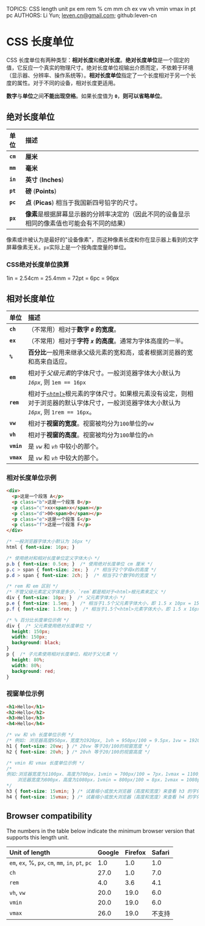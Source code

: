 TOPICS: CSS length unit
        px
        em
        rem
        %
        cm
        mm
        ch
        ex
        vw
        vh
        vmin
        vmax
        in
        pt
        pc
AUTHORS: Li Yun; leven.cn@gmail.com; github:leven-cn

# CSS 长度单位

CSS 长度单位有两种类型：**相对长度**和**绝对长度**。**绝对长度单位**是一个固定的值，它反应一个真实的物理尺寸。绝对长度单位视输出介质而定，不依赖于环境（显示器、分辨率、操作系统等）。**相对长度单位**指定了一个长度相对于另一个长度的属性。对于不同的设备，相对长度更适用。

**数字**与**单位**之间**不能出现空格**。如果长度值为 **`0`**，**则可以省略单位**。

## 绝对长度单位

| 单位 | 描述 |
| :--- | :--- |
| **`cm`** | **厘米** |
| **`mm`** | **毫米** |
| **`in`** | **英寸** (**Inches**) |
| **`pt`** | **磅** (**Points**) |
| **`pc`** | **点** (**Picas**) 相当于我国新四号铅字的尺寸。 |
| **`px`** | **像素**是根据屏幕显示器的分辨率决定的（因此不同的设备显示相同的像素值也可能会有不同的结果）|

像素或许被认为是最好的"设备像素"，而这种像素长度和你在显示器上看到的文字屏幕像素无关。`px`实际上是一个按角度度量的单位。

### CSS绝对长度单位换算

1in = 2.54cm = 25.4mm = 72pt = 6pc = 96px

## 相对长度单位

| 单位 | 描述 |
| :--- | :--- |
| **`ch`** | （不常用）相对于**数字 *`0`* 的宽度**。|
| **`ex`** | （不常用）相对于**字符 *`x`* 的高度**。通常为字体高度的一半。|
| **`%`** | **百分比**一般用来继承父级元素的宽和高，或者根据浏览器的宽和高来自适应。 |
| **`em`** | 相对于*父级元素*的字体尺寸。一般浏览器字体大小默认为 *`16px`*, 则 `1em == 16px` |
| **`rem`** | 相对于[*`<html>`*](/zh-hans/webfrontend/<html>)根元素的字体尺寸。如果根元素没有设定，则相对于浏览器的默认字体尺寸，一般浏览器字体大小默认为 *`16px`*, 则 `1rem == 16px`。|
| **`vw`** | 相对于**视窗的宽度**。视窗被均分为`100`单位的`vw` |
| **`vh`** | 相对于**视窗的高度**。视窗被均分为`100`单位的`vh` |
| **`vmin`** | 是 *`vw`* 和 *`vh`* 中较小的那个。|
| **`vmax`** | 是 *`vw`* 和 *`vh`* 中较大的那个。|

### 相对长度单位示例

```html
<div>
  <p>这是一个段落 A</p>
  <p class="b">这是一个段落 B</p>
  <p class="c">xx<span>x</span></p>
  <p class="d">00<span>0</span></p>
  <p class="e">这是一个段落 E</p>
  <p class="f">这是一个段落 F</p>
</div>
```

```css
/* 一般浏览器字体大小默认为 16px */
html { font-size: 16px; }

/* 使用绝对和相对长度单位定义字体大小 */
p.b { font-size: 0.5cm; }  /* 使用绝对长度单位 cm 厘米 */
p.c > span { font-size: 2ex; }  /* 相当于2个字母x的高度 */
p.d > span { font-size: 2ch; }  /* 相当于2个数字0的宽度 */

/* rem 和 em 区别 */
/* 不管父级元素定义字体是多少，`rem`都是相对于<html>根元素来定义 */
div { font-size: 10px; }  /* 父元素字体大小 */
p.e { font-size: 1.5em; }  /* 相当于1.5个父元素字体大小，即 1.5 x 10px = 15px (1em=10px)*/
p.f { font-size: 1.5rem; }  /* 相当于1.5个<html>元素字体大小，即 1.5 x 16px = 24px (1rem=16px) */

/* % 百分比长度单位示例 */
div {  /* 父元素使用绝对长度单位 */
  height: 150px;
  width: 150px;
  background: black;
}
p {  /* 子元素使用相对长度单位，相对于父元素 */
  height: 80%;
  width: 80%;
  background: red;
}
```

### 视窗单位示例

```html
<h1>Hello</h1>
<h2>Hello</h2>
<h3>Hello</h3>
<h4>Hello</h4>
```

```css
/* vw 和 vh 长度单位示例 */
/* 例如: 浏览器高度950px，宽度为1920px, 1vh = 950px/100 = 9.5px，1vw = 1920px/100 = 19.2px。 */
h1 { font-size: 20vw; } /* 20vw 等于20/100的视窗宽度 */
h2 { font-size: 20vh; } /* 20vh 等于20/100的视窗高度 */

/* vmin 和 vmax 长度单位示例 */
/*
例如:浏览器宽度为1100px、高度为700px，1vmin = 700px/100 = 7px，1vmax = 1100/100 = 11px。
    浏览器宽度为800px，高度为1080px，1vmin = 800px/100 = 8px，1vmax = 1080px/100 = 10.8px
*/
h3 { font-size: 15vmin; } /* 试着缩小或放大浏览器（高度和宽度）来查看 h3 的字体大小如何改变。 */
h4 { font-size: 15vmax; } /* 试着缩小或放大浏览器（高度和宽度）来查看 h4 的字体大小如何改变。 */
```

## Browser compatibility

The numbers in the table below indicate the minimum browser version that supports this length unit.

| Unit of length | Google | Firefox | Safari |
| :--- | :--- | :--- | :--- |
| `em`, `ex`, %, `px`, `cm`, `mm`, `in`, `pt`, `pc` | 1.0 | 1.0 | 1.0 |
| `ch`| 27.0| 1.0 | 7.0 |
| `rem` | 4.0 | 3.6 | 4.1 |
| `vh`, `vw` | 20.0 | 19.0 | 6.0 |
| `vmin` | 20.0 | 19.0 | 6.0 |
| `vmax` | 26.0 | 19.0 | 不支持 |
